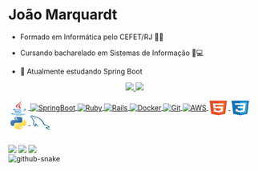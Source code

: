 # João Marquardt

- Formado em Informática pelo CEFET/RJ 🧑‍🎓
- Cursando bacharelado em Sistemas de Informação 📗💻

- 🌱 Atualmente estudando Spring Boot

<div align="center">
  <a href="https://github.com/joaomarquardt">
  <img height="180em" src="https://github-readme-stats.vercel.app/api?username=joaomarquardt&show_icons=true&include_all_commits=true&theme=tokyonight&locale=pt-br"/>
  <img height="180em" src="https://github-readme-stats.vercel.app/api/top-langs/?username=joaomarquardt&layout=compact&langs_count=7&theme=tokyonight&locale=pt-br"/>
</div>

<div style="display: inline_block"><br>
  <img align="center" alt="Java" height="30" width="40" src="https://raw.githubusercontent.com/devicons/devicon/master/icons/java/java-original.svg">
  <img align="center" alt="SpringBoot" height="30" width="40" src="https://cdn.jsdelivr.net/gh/devicons/devicon@latest/icons/spring/spring-original.svg">
  <img align="center" alt="Ruby" height="30" width="40" src="https://cdn.jsdelivr.net/gh/devicons/devicon@latest/icons/ruby/ruby-original.svg"> 
  <img align="center" alt="Rails" height="30" width="40" src="https://cdn.jsdelivr.net/gh/devicons/devicon@latest/icons/rails/rails-plain.svg">
  <img align="center" alt="Docker" height="30" width="40" src="https://cdn.jsdelivr.net/gh/devicons/devicon@latest/icons/docker/docker-original.svg">
  <img align="center" alt="Git" height="30" width="40" src="https://cdn.jsdelivr.net/gh/devicons/devicon@latest/icons/git/git-original.svg">
  <img align="center" alt="AWS" height="30" width="40" src="https://cdn.jsdelivr.net/gh/devicons/devicon@latest/icons/amazonwebservices/amazonwebservices-original-wordmark.svg">
  <img align="center" alt="HTML" height="30" width="40" src="https://raw.githubusercontent.com/devicons/devicon/master/icons/html5/html5-original.svg">
  <img align="center" alt="CSS" height="30" width="40" src="https://raw.githubusercontent.com/devicons/devicon/master/icons/css3/css3-original.svg">
  <img align="center" alt="Python" height="30" width="40" src="https://raw.githubusercontent.com/devicons/devicon/master/icons/python/python-original.svg">
  <img align="center" alt="MySQL" height="30" width="40" src="https://raw.githubusercontent.com/devicons/devicon/master/icons/mysql/mysql-original.svg">
</div>
  
##
  
<div>
  <a href="https://www.instagram.com/jv.marquardt/" target="_blank"><img src="https://img.shields.io/badge/-Instagram-%23E4405F?style=for-the-badge&logo=instagram&logoColor=white" target="_blank"></a> 
  <a href = "mailto:marquardt1402@gmail.com"><img src="https://img.shields.io/badge/-Gmail-%23333?style=for-the-badge&logo=gmail&logoColor=white" target="_blank"></a>
  <a href="https://www.linkedin.com/in/jo%C3%A3o-marquardt-690893236/" target="_blank"><img src="https://img.shields.io/badge/-LinkedIn-%230077B5?style=for-the-badge&logo=linkedin&logoColor=white" target="_blank"></a>
</div>
  
<picture>
  <source media="(prefers-color-scheme: dark)" srcset="https://raw.githubusercontent.com/joaomarquardt/joaomarquardt/output/github-snake-dark.svg" />
  <source media="(prefers-color-scheme: light)" srcset="https://raw.githubusercontent.com/joaomarquardt/joaomarquardt/output/github-snake.svg" />
  <img alt="github-snake" src="https://raw.githubusercontent.com/joaomarquardt/joaomarquardt/output/github-snake.svg" />
</picture>
